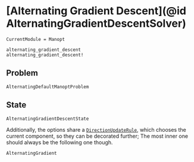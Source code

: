 # [Alternating Gradient Descent](@id AlternatingGradientDescentSolver)

```@meta
CurrentModule = Manopt
```

```@docs
alternating_gradient_descent
alternating_gradient_descent!
```

## Problem

```@docs
AlternatingDefaultManoptProblem
```

## State

```@docs
AlternatingGradientDescentState
```

Additionally, the options share a [`DirectionUpdateRule`](@ref),
which chooses the current component, so they can be decorated further;
The most inner one should always be the following one though.

```@docs
AlternatingGradient
```

